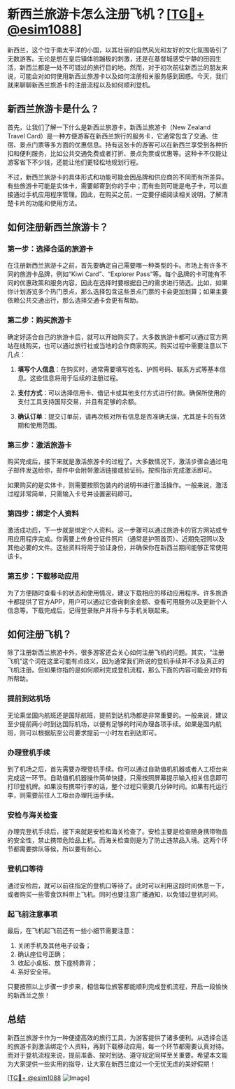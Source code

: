 # 新西兰旅游卡怎么注册飞机？[[TG💪+ @esim1088](https://t.me/s/esim1088)]

新西兰，这个位于南太平洋的小国，以其壮丽的自然风光和友好的文化氛围吸引了无数游客。无论是想在皇后镇体验蹦极的刺激，还是在基督城感受宁静的田园生活，新西兰都是一处不可错过的旅行目的地。然而，对于初次前往新西兰的朋友来说，可能会对如何使用新西兰旅游卡以及如何注册相关服务感到困惑。今天，我们就来聊聊新西兰旅游卡的注册流程以及如何顺利登机。

## 新西兰旅游卡是什么？

首先，让我们了解一下什么是新西兰旅游卡。新西兰旅游卡（New Zealand Travel Card）是一种方便游客在新西兰旅行的服务卡，它通常包含了交通、住宿、景点门票等多方面的优惠信息。持有这张卡的游客可以在新西兰享受到各种折扣和便利服务，比如公共交通免费或者打折、景点免票或优惠等。这种卡不仅能让游客省下不少钱，还能让他们更轻松地规划行程。

不过，新西兰旅游卡的具体形式和功能可能会因品牌和供应商的不同而有所差异。有些旅游卡可能是实体卡，需要邮寄到你的手中；而有些则可能是电子卡，可以直接通过手机应用程序管理。因此，在购买之前，一定要仔细阅读相关说明，了解清楚卡片的功能和使用方法。

## 如何注册新西兰旅游卡？

### 第一步：选择合适的旅游卡

在注册新西兰旅游卡之前，首先要确定自己需要哪一种类型的卡。市场上有许多不同的旅游卡品牌，例如“Kiwi Card”、“Explorer Pass”等。每个品牌的卡可能有不同的优惠政策和服务内容，因此在选择时要根据自己的需求进行筛选。比如，如果你计划游览多个热门景点，那么选择包含这些景点门票的卡会更加划算；如果主要依赖公共交通出行，那么选择交通卡会更有帮助。

### 第二步：购买旅游卡

确定好适合自己的旅游卡后，就可以开始购买了。大多数旅游卡都可以通过官方网站在线购买，也可以通过旅行社或当地的合作商家购买。购买过程中需要注意以下几点：

1. **填写个人信息**：在购买时，通常需要填写姓名、护照号码、联系方式等基本信息。这些信息将用于后续的注册过程。
   
2. **支付方式**：可以选择信用卡、借记卡或其他支付方式进行付款。确保所使用的支付工具支持国际交易，并且有足够的余额。

3. **确认订单**：提交订单前，请再次核对所有信息是否准确无误，尤其是卡的有效期和使用范围。

### 第三步：激活旅游卡

购买完成后，接下来就是激活旅游卡的过程了。大多数情况下，激活步骤会通过电子邮件发送给你，邮件中会附带激活链接或验证码。按照指示完成激活即可。

如果购买的是实体卡，则需要按照包装内的说明书进行激活操作。一般来说，激活过程非常简单，只需输入卡号并设置密码即可。

### 第四步：绑定个人资料

激活成功后，下一步就是绑定个人资料。这一步骤可以通过旅游卡的官方网站或专用应用程序完成。你需要上传身份证件照片（通常是护照首页）、近期免冠照以及其他必要的文件。这些资料将用于验证身份，并确保你在新西兰期间能够正常使用该卡。

### 第五步：下载移动应用

为了方便随时查看卡的状态和使用情况，建议下载相应的移动应用程序。许多旅游卡都提供了官方APP，用户可以通过它查询剩余金额、查看可用服务以及更新个人信息等。下载完成后，记得登录账户并将卡与手机关联起来。

## 如何注册飞机？

除了注册新西兰旅游卡外，很多游客还会关心如何注册飞机的问题。其实，“注册飞机”这个词在这里可能有点歧义，因为通常我们所说的登机手续并不涉及真正的飞机注册。但如果你指的是如何顺利完成登机流程，那么下面的内容可能会对你有所帮助。

### 提前到达机场

无论乘坐国内航班还是国际航班，提前到达机场都是非常重要的。一般来说，建议至少提前两小时到达国际机场，以便有足够的时间办理各项手续。如果是国内航班，则可以根据航空公司要求提前一小时左右到达即可。

### 办理登机手续

到了机场之后，首先需要办理登机手续。你可以通过自助值机机器或者人工柜台来完成这一环节。自助值机机器操作简单快捷，只需按照屏幕提示输入相关信息即可打印登机牌。如果没有携带行李的话，整个过程只需要几分钟时间。如果有托运行李，则需要前往人工柜台办理托运手续。

### 安检与海关检查

办理完登机手续后，接下来就是安检和海关检查了。安检主要是检查随身携带物品的安全性，禁止携带危险品上机。而海关检查则是为了防止违禁品入境。这两个环节都需要排队等候，所以要有耐心。

### 登机口等待

通过安检后，就可以前往指定的登机口等待了。此时可以利用这段时间休息一下，或者购买一些零食饮料带上飞机。同时也要注意广播通知，以免错过登机时间。

### 起飞前注意事项

最后，在飞机起飞前还有一些小细节需要注意：

1. 关闭手机及其他电子设备；
2. 确认座位号正确；
3. 收起小桌板、放下座椅靠背；
4. 系好安全带。

只要按照以上步骤一步步来，相信每位旅客都能顺利完成登机流程，开启一段愉快的新西兰之旅！

## 总结

新西兰旅游卡作为一种便捷高效的旅行工具，为游客提供了诸多便利。从选择合适的旅游卡到激活绑定个人资料，再到下载移动应用，每一个环节都需要认真对待。而对于登机流程来说，提前准备、按时到达、遵守规定同样至关重要。希望本文能为大家提供一些实用的指导，让大家在新西兰度过一个无忧无虑的美好假期！

[[TG💪+ @esim1088](https://t.me/s/esim1088) ![Image](https://i.postimg.cc/4NQfJmqS/Snipaste-2025-05-13-00-14-12.png)]